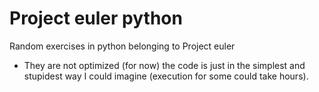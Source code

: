 # Project euler python

Random exercises in python belonging to Project euler 

 - They are not optimized (for now) the code is just in the simplest and stupidest way I could imagine (execution for some could take hours).
